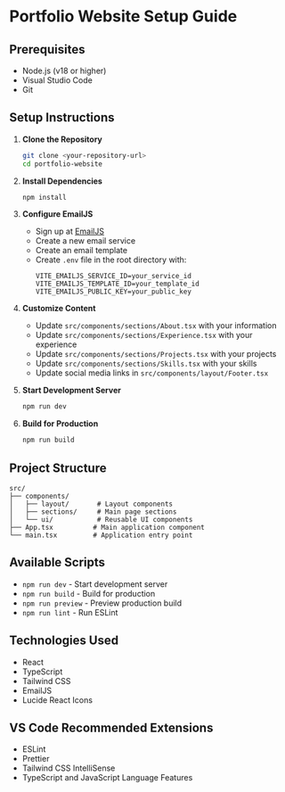 # Portfolio Website Setup Guide

## Prerequisites
- Node.js (v18 or higher)
- Visual Studio Code
- Git

## Setup Instructions

1. **Clone the Repository**
   ```bash
   git clone <your-repository-url>
   cd portfolio-website
   ```

2. **Install Dependencies**
   ```bash
   npm install
   ```

3. **Configure EmailJS**
   - Sign up at [EmailJS](https://www.emailjs.com/)
   - Create a new email service
   - Create an email template
   - Create `.env` file in the root directory with:
     ```
     VITE_EMAILJS_SERVICE_ID=your_service_id
     VITE_EMAILJS_TEMPLATE_ID=your_template_id
     VITE_EMAILJS_PUBLIC_KEY=your_public_key
     ```

4. **Customize Content**
   - Update `src/components/sections/About.tsx` with your information
   - Update `src/components/sections/Experience.tsx` with your experience
   - Update `src/components/sections/Projects.tsx` with your projects
   - Update `src/components/sections/Skills.tsx` with your skills
   - Update social media links in `src/components/layout/Footer.tsx`

5. **Start Development Server**
   ```bash
   npm run dev
   ```

6. **Build for Production**
   ```bash
   npm run build
   ```

## Project Structure
```
src/
├── components/
│   ├── layout/       # Layout components
│   ├── sections/     # Main page sections
│   └── ui/           # Reusable UI components
├── App.tsx          # Main application component
└── main.tsx         # Application entry point
```

## Available Scripts
- `npm run dev` - Start development server
- `npm run build` - Build for production
- `npm run preview` - Preview production build
- `npm run lint` - Run ESLint

## Technologies Used
- React
- TypeScript
- Tailwind CSS
- EmailJS
- Lucide React Icons

## VS Code Recommended Extensions
- ESLint
- Prettier
- Tailwind CSS IntelliSense
- TypeScript and JavaScript Language Features